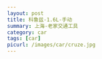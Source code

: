 ```yaml
---
layout: post
title: 科鲁兹-1.6L-手动
summary: 上海-老家交通工具
category: car
tags: [car]
picurl: /images/car/cruze.jpg
---
```



